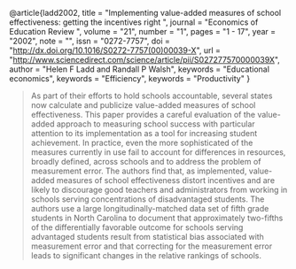 @article{ladd2002,
  title = "Implementing value-added measures of school effectiveness: getting the incentives right ",
  journal = "Economics of Education Review ",
  volume = "21",
  number = "1",
  pages = "1 - 17",
  year = "2002",
  note = "",
  issn = "0272-7757",
  doi = "http://dx.doi.org/10.1016/S0272-7757(00)00039-X",
  url = "http://www.sciencedirect.com/science/article/pii/S027277570000039X",
  author = "Helen F Ladd and Randall P Walsh",
  keywords = "Educational economics",
  keywords = "Efficiency",
  keywords = "Productivity"
}


> As part of their efforts to hold schools accountable, several states now calculate and publicize value-added measures of school effectiveness. This paper provides a careful evaluation of the value-added approach to measuring school success with particular attention to its implementation as a tool for increasing student achievement. In practice, even the more sophisticated of the measures currently in use fail to account for differences in resources, broadly defined, across schools and to address the problem of measurement error. The authors find that, as implemented, value-added measures of school effectiveness distort incentives and are likely to discourage good teachers and administrators from working in schools serving concentrations of disadvantaged students. The authors use a large longitudinally-matched data set of fifth grade students in North Carolina to document that approximately two-fifths of the differentially favorable outcome for schools serving advantaged students result from statistical bias associated with measurement error and that correcting for the measurement error leads to significant changes in the relative rankings of schools.